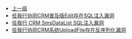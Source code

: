 * [上一级](docs/wy876_poc/)
* [任我行协同CRM普及版Edit存在SQL注入漏洞](docs/wy876_poc/%E4%BB%BB%E6%88%91%E8%A1%8C/%E4%BB%BB%E6%88%91%E8%A1%8C%E5%8D%8F%E5%90%8CCRM%E6%99%AE%E5%8F%8A%E7%89%88Edit%E5%AD%98%E5%9C%A8SQL%E6%B3%A8%E5%85%A5%E6%BC%8F%E6%B4%9E.md)
* [任我行 CRM SmsDataList SQL注入漏洞](docs/wy876_poc/%E4%BB%BB%E6%88%91%E8%A1%8C/%E4%BB%BB%E6%88%91%E8%A1%8C%20CRM%20SmsDataList%20SQL%E6%B3%A8%E5%85%A5%E6%BC%8F%E6%B4%9E.md)
* [任我行协同CRM系统UploadFile存在反序列化漏洞](docs/wy876_poc/%E4%BB%BB%E6%88%91%E8%A1%8C/%E4%BB%BB%E6%88%91%E8%A1%8C%E5%8D%8F%E5%90%8CCRM%E7%B3%BB%E7%BB%9FUploadFile%E5%AD%98%E5%9C%A8%E5%8F%8D%E5%BA%8F%E5%88%97%E5%8C%96%E6%BC%8F%E6%B4%9E.md)
